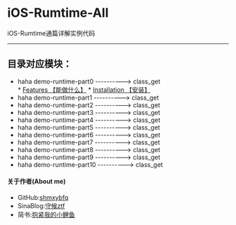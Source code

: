 # iOS-Rumtime-All
iOS-Rumtime通篇详解实例代码
___

## 目录对应模块：  
 > 
 * haha demo-runtime-part0 ----------> class_get<br/>
        * [Features 【能做什么】](#Features)
        * [Installation 【安装】](#Installation)    
 * haha demo-runtime-part1 ----------> class_get
 * haha demo-runtime-part2 ----------> class_get
 * haha demo-runtime-part3 ----------> class_get
 * haha demo-runtime-part4 ----------> class_get
 * haha demo-runtime-part5 ----------> class_get
 * haha demo-runtime-part6 ----------> class_get
 * haha demo-runtime-part7 ----------> class_get
 * haha demo-runtime-part8 ----------> class_get
 * haha demo-runtime-part9 ----------> class_get
 * haha demo-runtime-part10 ----------> class_get
 
 


#### 关于作者(About me)
* GitHub:[shmxybfq](https://github.com/shmxybfq "shmxybfq's github")
* SinaBlog:[守候ztf](http://blog.sina.com.cn/u/3481024997 "shmxybfq's sinablog")
* 简书:[抱紧我的小鲤鱼](http://www.jianshu.com/u/8c1cc9143ec6)

